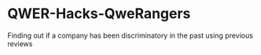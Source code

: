 # QWER-Hacks-QweRangers

Finding out if a company has been discriminatory in the past using previous reviews
